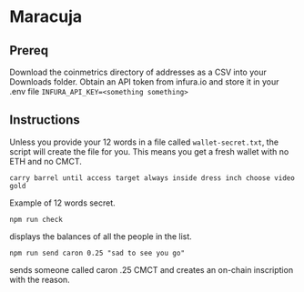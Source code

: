 # Maracuja

## Prereq

Download the coinmetrics directory of addresses as a CSV into your Downloads folder.
Obtain an API token from infura.io and store it in your .env file
`INFURA_API_KEY=<something something>`

## Instructions

Unless you provide your 12 words in a file called `wallet-secret.txt`, the script will create the file for you. This means you get a fresh wallet with no ETH and no CMCT.

`carry barrel until access target always inside dress inch choose video gold`

Example of 12 words secret.

`npm run check`

displays the balances of all the people in the list.

`npm run send caron 0.25 "sad to see you go"`

sends someone called caron .25 CMCT and creates an on-chain inscription with the reason.

